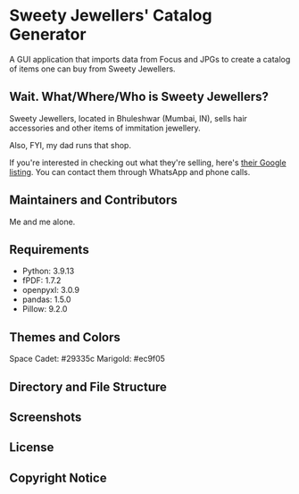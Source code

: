 # Sweety Jewellers' Catalog Generator

A GUI application that imports data from Focus and JPGs to create a catalog of items one can buy from Sweety Jewellers.<br>

## Wait. What/Where/Who is Sweety Jewellers?

Sweety Jewellers, located in Bhuleshwar (Mumbai, IN), sells hair accessories and other items of immitation jewellery.<br>

Also, FYI, my dad runs that shop.<br>

If you're interested in checking out what they're selling, here's [their Google listing](#). You can contact them through WhatsApp and phone calls.<br>

## Maintainers and Contributors

Me and me alone.

## Requirements
- Python: 3.9.13
- fPDF: 1.7.2
- openpyxl: 3.0.9
- pandas: 1.5.0
- Pillow: 9.2.0

## Themes and Colors
Space Cadet: #29335c
Marigold: #ec9f05

## Directory and File Structure
<!-- TODO -->

## Screenshots
<!-- TODO -->

## License
<!-- TODO -->

## Copyright Notice
<!-- TODO -->